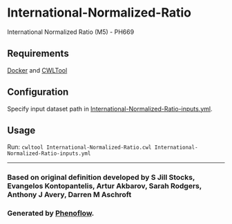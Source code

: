# International-Normalized-Ratio

International Normalized Ratio (M5) - PH669

## Requirements

[Docker](https://docs.docker.com/install/) and [CWLTool](https://github.com/common-workflow-language/cwltool#install)

## Configuration

Specify input dataset path in [International-Normalized-Ratio-inputs.yml](International-Normalized-Ratio-inputs.yml).

## Usage

Run: `cwltool International-Normalized-Ratio.cwl International-Normalized-Ratio-inputs.yml`

***

### Based on original definition developed by S Jill Stocks, Evangelos Kontopantelis, Artur Akbarov, Sarah Rodgers, Anthony J Avery, Darren M Aschroft
### Generated by [Phenoflow](https://kclhi.org/phenoflow).
